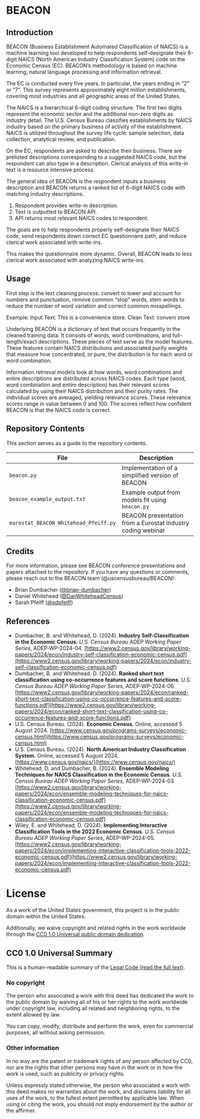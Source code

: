 # BEACON

## Introduction

BEACON (Business Establishment Automated Classification of NAICS) is a machine learning tool developed to help respondents self-designate their 6-digit NAICS (North American Industry Classification System) code on the Economic Census (EC). BEACON’s methodology is based on machine learning, natural language processing and information retrieval.

The EC is conducted every five years. In particular, the years ending in “2” or “7”. This survey represents approximately eight million establishments, covering most industries and all geographic areas of the United States.

The NAICS is a hierarchical 6-digit coding structure. The first two digits represent the economic sector and the additional non-zero digits as industry detail. The U.S. Census Bureau classifies establishments by NAICS industry based on the primary business of activity of the establishment. NAICS is utilized throughout the survey life cycle: sample selection, data collection, analytical review, and publication.

On the EC, respondents are asked to describe their business. There are prelisted descriptions corresponding to a suggested  NAICS code, but the respondent can also type in a description. Clerical analysis of this write-in text is a resource intensive process.

The general idea of BEACON is the respondent inputs a business description and BEACON returns a ranked list of 6-digit NAICS code with matching industry descriptions.

1. Respondent provides write-in description.
2. Text is outputted to BEACON API.
3. API returns most relevant NAICS codes to respondent.

The goals are to help respondents properly self-designate their NAICS code, send respondents down correct EC questionnaire path, and reduce clerical work associated with write-ins.

This makes the questionnaire more dynamic. Overall, BEACON leads to less clerical work associated with analyzing NAICS write-ins.

## Usage

First step is the text cleaning process: convert to lower and account for numbers and punctuation, remove common “stop” words, stem words to reduce the number of word variation and correct common misspellings.

Example: Input Text: This is a convenience store. Clean Text: conveni store

Underlying BEACON is a dictionary of text that occurs frequently in the cleaned training data. It consists of words, word combinations, and full-length/exact descriptions. These pieces of text serve as the model features. These features contain NAICS distributions and associated purity weights that measure how concentrated, or pure, the distribution is for each word or word combination.

Information retrieval models look at how words, word combinations and entire descriptions are distributed across NAICS codes. Each type (word, word combination and entire description) has their relevant scores calculated by using their NAICS distribution and their purity rates.  The individual scores are averaged, yielding relevance scores. These relevance scores range in value between 0 and 100. The scores reflect how confident BEACON is that the NAICS code is correct.

## Repository Contents

This section serves as a guide to the repository contents.

| File                                      | Description                                                 |
| ----------------------------------------- | ----------------------------------------------------------- |
| ```beacon.py```                           | Implementation of a simplified version of BEACON            |
| ```beacon_example_output.txt```           | Example output from models fit using ```beacon.py```        |
| ```eurostat_BEACON_Whitehead_Pfeiff.py``` | BEACON presentation from a Eurostat industry coding webinar |

## Credits

For more information, please see BEACON conference presentations and papers attached to the repository. If you have any questions or comments, please reach out to the BEACON team (@uscensusbureau/BEACON):

* Brian Dumbacher ([@brian-dumbacher](https://www.github.com/brian-dumbacher))
* Daniel Whitehead ([@DanWhiteheadCensus](https://www.github.com/DanWhiteheadCensus))
* Sarah Pfeiff ([@sdpfeiff](https://www.github.com/sdpfeiff))

## References

* Dumbacher, B. and Whitehead, D. (2024). <b>Industry Self-Classification in the Economic Census</b>. <i>U.S. Census Bureau ADEP Working Paper Series</i>, ADEP-WP-2024-04. [https://www2.census.gov/library/working-papers/2024/econ/industry-self-classification-economic-census.pdf](https://www2.census.gov/library/working-papers/2024/econ/industry-self-classification-economic-census.pdf)
* Dumbacher, B. and Whitehead, D. (2024). <b>Ranked short text classification using co-occurrence features and score functions</b>. <i>U.S. Census Bureau ADEP Working Paper Series</i>, ADEP-WP-2024-06. [https://www2.census.gov/library/working-papers/2024/econ/ranked-short-text-classification-using-co-occurrence-features-and-score-functions.pdf](https://www2.census.gov/library/working-papers/2024/econ/ranked-short-text-classification-using-co-occurrence-features-and-score-functions.pdf)
* U.S. Census Bureau. (2024). <b>Economic Census</b>. Online, accessed 5 August 2024. [https://www.census.gov/programs-surveys/economic-census.html](https://www.census.gov/programs-surveys/economic-census.html)
* U.S. Census Bureau. (2024). <b>North American Industry Classification System</b>. Online, accessed 5 August 2024. [https://www.census.gov/naics/](https://www.census.gov/naics/)
* Whitehead, D. and Dumbacher, B. (2024). <b>Ensemble Modeling Techniques for NAICS Classification in the Economic Census</b>. <i>U.S. Census Bureau ADEP Working Paper Series</i>, ADEP-WP-2024-03. [https://www2.census.gov/library/working-papers/2024/econ/ensemble-modeling-techniques-for-naics-classification-economic-census.pdf](https://www2.census.gov/library/working-papers/2024/econ/ensemble-modeling-techniques-for-naics-classification-economic-census.pdf)
* Wiley, E. and Whitehead, D. (2024). <b>Implementing Interactive Classification Tools in the 2022 Economic Census</b>. <i>U.S. Census Bureau ADEP Working Paper Series</i>, ADEP-WP-2024-05. [https://www2.census.gov/library/working-papers/2024/econ/implementing-interactive-classification-tools-2022-economic-census.pdf](https://www2.census.gov/library/working-papers/2024/econ/implementing-interactive-classification-tools-2022-economic-census.pdf)

# License

As a work of the United States government, this project is in the public domain within the United States.

Additionally, we waive copyright and related rights in the work worldwide through the [CC0 1.0 Universal public domain dedication](https://creativecommons.org/publicdomain/zero/1.0/).

## CC0 1.0 Universal Summary

This is a human-readable summary of the
[Legal Code (read the full text)](https://creativecommons.org/publicdomain/zero/1.0/legalcode).

### No copyright

The person who associated a work with this deed has dedicated the work to the public domain by waiving all of his or her rights to the work worldwide under copyright law, including all related and neighboring rights, to the extent allowed by law.

You can copy, modify, distribute and perform the work, even for commercial purposes, all without asking permission.

### Other information

In no way are the patent or trademark rights of any person affected by CC0, nor are the rights that other persons may have in the work or in how the work is used, such as publicity or privacy rights.

Unless expressly stated otherwise, the person who associated a work with this deed makes no warranties about the work, and disclaims liability for all uses of the work, to the fullest extent permitted by applicable law. When using or citing the work, you should not imply endorsement by the author or the affirmer.
